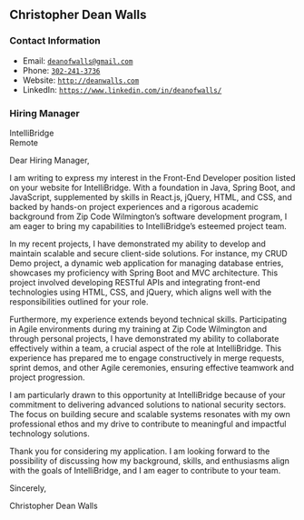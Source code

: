 <!-- Markdown and HTML mix to potentially enhance document styling when rendered in environments that support HTML -->

<div class="header-bar"></div>
<link rel="stylesheet" type="text/css" media="all" href="./style.css" />
<script>
    function downloadAsPDF() {
        // Assuming the PDF file is named 'sample.pdf' and resides in the same directory as your README.md
        window.location.href = 'resume.pdf';
    }
</script>
<meta property="og:title" content="Dean-Walls-Public-Portfolio" />

## Christopher Dean Walls

### Contact Information

- Email: [`deanofwalls@gmail.com`](mailto:deanofwalls@gmail.com)
- Phone: [`302-241-3736`](tel:+1-302-241-3736)
- Website: [`http://deanwalls.com`](http://deanwalls.com)
- LinkedIn: [`https://www.linkedin.com/in/deanofwalls/`](https://www.linkedin.com/in/deanofwalls/)

### Hiring Manager
IntelliBridge  
Remote

Dear Hiring Manager,

I am writing to express my interest in the Front-End Developer position listed on your website for IntelliBridge. With a foundation in Java, Spring Boot, and JavaScript, supplemented by skills in React.js, jQuery, HTML, and CSS, and backed by hands-on project experiences and a rigorous academic background from Zip Code Wilmington’s software development program, I am eager to bring my capabilities to IntelliBridge’s esteemed project team.

In my recent projects, I have demonstrated my ability to develop and maintain scalable and secure client-side solutions. For instance, my CRUD Demo project, a dynamic web application for managing database entries, showcases my proficiency with Spring Boot and MVC architecture. This project involved developing RESTful APIs and integrating front-end technologies using HTML, CSS, and jQuery, which aligns well with the responsibilities outlined for your role.

Furthermore, my experience extends beyond technical skills. Participating in Agile environments during my training at Zip Code Wilmington and through personal projects, I have demonstrated my ability to collaborate effectively within a team, a crucial aspect of the role at IntelliBridge. This experience has prepared me to engage constructively in merge requests, sprint demos, and other Agile ceremonies, ensuring effective teamwork and project progression.

I am particularly drawn to this opportunity at IntelliBridge because of your commitment to delivering advanced solutions to national security sectors. The focus on building secure and scalable systems resonates with my own professional ethos and my drive to contribute to meaningful and impactful technology solutions.

Thank you for considering my application. I am looking forward to the possibility of discussing how my background, skills, and enthusiasms align with the goals of IntelliBridge, and I am eager to contribute to your team.

Sincerely,

Christopher Dean Walls
